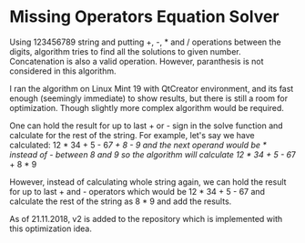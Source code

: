 # Missing Operators Equation Solver
Using 123456789 string and putting +, -, * and / operations between the digits, algorithm tries to find all the solutions to given number. 
Concatenation is also a valid operation. However, paranthesis is not considered in this algorithm. 

I ran the algorithm on Linux Mint 19 with QtCreator environment, and its fast enough (seemingly immediate) to show results, but there is still a room for optimization. Though slightly more complex algorithm would be required. 

One can hold the result for up to last + or - sign in the solve function and calculate for the rest of
the string. 
For example, let's say we have calculated:
12 * 34 + 5 - 6*7 + 8 - 9
and the next operand would be * instead of - between 8 and 9 so the algorithm will calculate
12 * 34 + 5 - 6*7 + 8 * 9

However, instead of calculating whole string again, we can hold the result for up to last + and - operators 
which would be 12 * 34 + 5 - 67 and calculate the rest of the string as 8 * 9 and add the results. 

As of 21.11.2018, v2 is added to the repository which is implemented with this optimization idea. 
